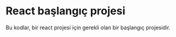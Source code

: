 # React başlangıç projesi

Bu kodlar, bir react projesi için gerekli olan bir başlangıç projesidir.
